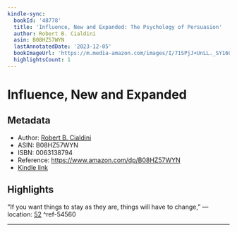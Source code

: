 ```yaml
---
kindle-sync:
  bookId: '48778'
  title: 'Influence, New and Expanded: The Psychology of Persuasion'
  author: Robert B. Cialdini
  asin: B08HZ57WYN
  lastAnnotatedDate: '2023-12-05'
  bookImageUrl: 'https://m.media-amazon.com/images/I/71SPjJ+UnLL._SY160.jpg'
  highlightsCount: 1
---
```

# Influence, New and Expanded
## Metadata
* Author: [Robert B. Cialdini](https://www.amazon.comundefined)
* ASIN: B08HZ57WYN
* ISBN: 0063138794
* Reference: https://www.amazon.com/dp/B08HZ57WYN
* [Kindle link](kindle://book?action=open&asin=B08HZ57WYN)

## Highlights
“If you want things to stay as they are, things will have to change,” — location: [52](kindle://book?action=open&asin=B08HZ57WYN&location=52) ^ref-54560

---
